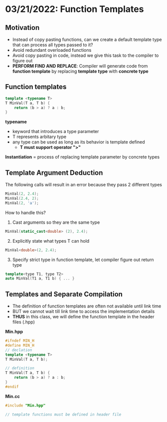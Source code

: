 # 03/21/2022: Function Templates

## Motivation
- Instead of copy pasting functions, can we create a default template type that can process all types passed to it? 
- Avoid redundant overloaded functions
- Avoid copy pasting in code, instead we give this task to the compiler to figure out
- **__PERFORM FIND AND REPLACE__**: Compiler will generate code from **function template** by replacing **template type** with **concrete type**

## Function templates
```cpp
template <typename T>
T MinVal(T a, T b) {
    return (b > a) ? a : b;
}
```

**typename**
- keyword that introduces a type parameter
- T represents arbitary type
- any type can be used as long as its behavior is template defined 
    - **T must support operator ">"**

**Instantiation** = process of replacing template parameter by concrete types 

## Template Argument Deduction
The following calls will result in an error because they pass 2 different types
``` cpp
MinVal(2, 2.4);
MinVal(2.4, 2);
MinVal(2, 'a');
```

How to handle this?
1. Cast arguments so they are the same type
```cpp
MinVal(static_cast<double> (2), 2.4);
```
2. Explicitly state what types T can hold
```cpp
MinVal<double>(2, 2.4);
```
3. Specify strict type in function template, let compiler figure out return type
```cpp
template<type T1, type T2>
auto MinVal(T1 a, T1 b) { ... }
```

## Templates and Separate Compilation
- The definition of function templates are often not available until link time
- BUT we cannot wait till link time to access the implementation details
- **THUS** in this class, we will define the function template in the header files (.hpp)

**Min.hpp**
```cpp
#ifndef MIN_H
#define MIN_H
// declation
template <typename T>
T MinVal(T a, T b);

// definition
T MinVal(T a, T b) {
    return (b > a) ? a : b;
}
#endif
```

**Min.cc**
```cpp
#include "Min.hpp"

// template functions must be defined in header file 
```